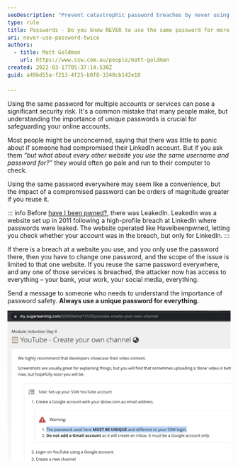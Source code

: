```yaml
---
seoDescription: "Prevent catastrophic password breaches by never using the same password twice, securing all your online accounts and services."
type: rule
title: Passwords - Do you know NEVER to use the same password for more than one account/service?
uri: never-use-password-twice
authors:
  - title: Matt Goldman
    url: https://www.ssw.com.au/people/matt-goldman
created: 2022-03-17T05:37:14.530Z
guid: a49bd55a-f213-4f25-b0f8-3340cb142e18

---
```


Using the same password for multiple accounts or services can pose a significant security risk. It's a common mistake that many people make, but understanding the importance of unique passwords is crucial for safeguarding your online accounts.

Most people might be unconcerned, saying that there was little to panic about if someone had compromised their LinkedIn account. But if you ask them _“but what about every other website you use the same username and password for?”_ they would often go pale and run to their computer to check.

Using the same password everywhere may seem like a convenience, but the impact of a compromised password can be orders of magnitude greater if you reuse it.

<!--endintro-->

::: info
Before [have I been pwned?](https://haveibeenpwned.com), there was LeakedIn. LeakedIn was a website set up in 2011 following a high-profile breach at LinkedIn where passwords were leaked. The website operated like Haveibeenpwned, letting you check whether your account was in the breach, but only for LinkedIn.
:::

If there is a breach at a website you use, and you only use the password there, then you have to change one password, and the scope of the issue is limited to that one website. If you reuse the same password everywhere, and any one of those services is breached, the attacker now has access to everything – your bank, your work, your social media, everything.

Send a message to someone who needs to understand the importance of password safety. **Always use a unique password for everything.**

![Figure: SugarLearning reinforces to never use the same password twice](sugarlearning-unique-passwords.png)
